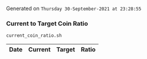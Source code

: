 Generated on `Thursday 30-September-2021 at 23:28:55`

### Current to Target Coin Ratio
`current_coin_ratio.sh`

Date|Current|Target|Ratio
---|---|---|---
